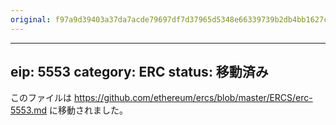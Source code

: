 ```yaml
---
original: f97a9d39403a37da7acde79697df7d37965d5348e66339739b2db4bb1627c342
---
```


---
eip: 5553
category: ERC
status: 移動済み
---

このファイルは https://github.com/ethereum/ercs/blob/master/ERCS/erc-5553.md に移動されました。